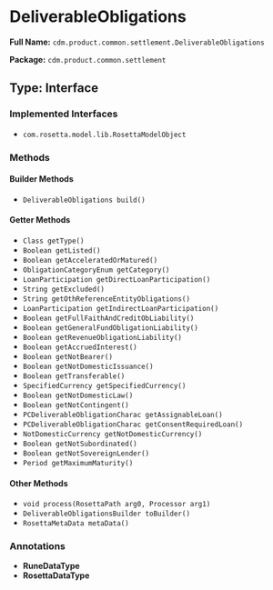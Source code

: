 # DeliverableObligations

**Full Name:** `cdm.product.common.settlement.DeliverableObligations`

**Package:** `cdm.product.common.settlement`

## Type: Interface

### Implemented Interfaces

- `com.rosetta.model.lib.RosettaModelObject`

### Methods

#### Builder Methods

- `DeliverableObligations build()`

#### Getter Methods

- `Class getType()`
- `Boolean getListed()`
- `Boolean getAcceleratedOrMatured()`
- `ObligationCategoryEnum getCategory()`
- `LoanParticipation getDirectLoanParticipation()`
- `String getExcluded()`
- `String getOthReferenceEntityObligations()`
- `LoanParticipation getIndirectLoanParticipation()`
- `Boolean getFullFaithAndCreditObLiability()`
- `Boolean getGeneralFundObligationLiability()`
- `Boolean getRevenueObligationLiability()`
- `Boolean getAccruedInterest()`
- `Boolean getNotBearer()`
- `Boolean getNotDomesticIssuance()`
- `Boolean getTransferable()`
- `SpecifiedCurrency getSpecifiedCurrency()`
- `Boolean getNotDomesticLaw()`
- `Boolean getNotContingent()`
- `PCDeliverableObligationCharac getAssignableLoan()`
- `PCDeliverableObligationCharac getConsentRequiredLoan()`
- `NotDomesticCurrency getNotDomesticCurrency()`
- `Boolean getNotSubordinated()`
- `Boolean getNotSovereignLender()`
- `Period getMaximumMaturity()`

#### Other Methods

- `void process(RosettaPath arg0, Processor arg1)`
- `DeliverableObligationsBuilder toBuilder()`
- `RosettaMetaData metaData()`

### Annotations

- **RuneDataType**
- **RosettaDataType**

